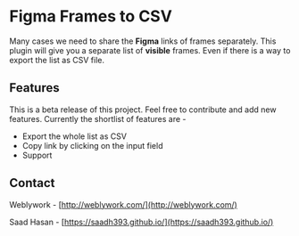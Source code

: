 # Figma Frames to CSV

Many cases we need to share the **Figma** links of frames separately. This plugin will give you a separate list of **visible** frames. Even if there is a way to export the list as CSV file.

## Features

This is a beta release of this project. Feel free to contribute and add new features. Currently the shortlist of features are -

- Export the whole list as CSV
- Copy link by clicking on the input field
- Support

<!-- CONTACT -->

## Contact

Weblywork - [http://weblywork.com/](http://weblywork.com/)

Saad Hasan - [https://saadh393.github.io/](https://saadh393.github.io/)

